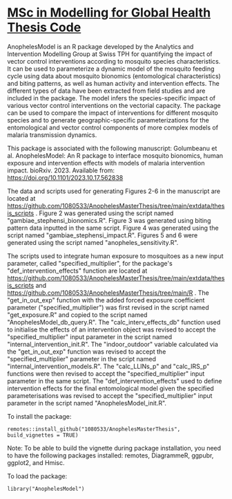 # [MSc in Modelling for Global Health Thesis Code](https://github.com/1080533/AnophelesMasterThesis/tree/main) 
AnophelesModel is an R package developed by the Analytics and Intervention Modelling Group at Swiss TPH for quantifying the impact of vector control interventions according to mosquito species characteristics. It can be used to parameterize a dynamic model of the mosquito feeding cycle using data about mosquito bionomics (entomological characteristics) and biting patterns, as well as human activity and intervention effects. The different types of data have been extracted from field studies and are included in the package. The model infers the species-specific impact of various vector control interventions on the vectorial capacity. The package can be used to compare the impact of interventions for different mosquito species and to generate geographic-specific parameterizations for the entomological and vector control components of more complex models of malaria transmission dynamics.

This package is associated with the following manuscript:
Golumbeanu et al. AnophelesModel: An R package to interface mosquito bionomics, human exposure and intervention effects with models of malaria intervention impact. bioRxiv. 2023. Available from: https://doi.org/10.1101/2023.10.17.562838

The data and scripts used for generating Figures 2-6 in the manuscript are located at https://github.com/1080533/AnophelesMasterThesis/tree/main/extdata/thesis_scripts .
Figure 2 was generated using the script named "gambiae_stephensi_bionomics.R". Figure 3 was generated using biting pattern data inputted in the same script.
Figure 4 was generated using the script named "gambiae_stephensi_impact.R".
Figures 5 and 6 were generated using the script named "anopheles_sensitivity.R".

The scripts used to integrate human exposure to mosquitoes as a new input parameter, called "specified_multiplier", for the package's "def_intervention_effects" function are located at https://github.com/1080533/AnophelesMasterThesis/tree/main/extdata/thesis_scripts and https://github.com/1080533/AnophelesMasterThesis/tree/main/R .
The "get_in_out_exp" function with the added forced exposure coefficient parameter ("specified_multiplier") was first revised in the script named "get_exposure.R" and copied to the script named "AnophelesModel_db_query.R".
The "calc_interv_effects_db" function used to initialise the effects of an intervention object was revised to accept the "specified_multiplier" input parameter in the script named "internal_intervention_init.R".
The "indoor_outdoor" variable calculated via the "get_in_out_exp" function was revised to accept the "specified_multiplier" parameter in the script named "internal_intervention_models.R". The "calc_LLINs_p" and "calc_IRS_p" functions were then revised to accept the "specified_multiplier" input parameter in the same script.
The "def_intervention_effects" used to define intervention effects for the final entomological model given the specified parameterisations was revised to accept the "specified_multiplier" input parameter in the script named "AnophelesModel_init.R".

To install the package:
```{r}
remotes::install_github("1080533/AnophelesMasterThesis", build_vignettes = TRUE)
```
Note: To be able to build the vignette during package installation, you need to have the following packages installed: remotes, DiagrammeR, ggpubr, ggplot2, and Hmisc.

To load the package:
```{r}
library("AnophelesModel")
```
